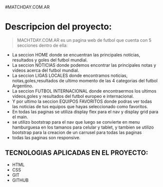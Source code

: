  #MATCHDAY.COM.AR
# Descripcion del proyecto:
> MACHTDAY.COM.AR es un pagina web de futbol que cuenta con 5 secciones dentro de ella:
-  La seccion HOME donde se encuentran las principales noticias, resultados y goles del futbol mundial.
- La seccion NOTICIAS donde podemos encontrar las principales notas y videos acerca del futbol mundial.
- La seccion LIGAS LOCALES donde encontramos noticias, notas,goles,resultados de ultimo momento de las 4 categorias del futbol Argentino.
- La seccion FUTBOL INTERNACIONAL donde encontraermos los ultimos videos,goles y resultados del futbol europeo e internacional.
- Y por ultimo la seccion EQUIPOS FAVORITOS donde podras ver todas las noticias de tus equipos que hayas seleccionado como favoritos.
- En todas las paginas se utiliza display flex para el nav y display grid para el main.
- se utilizo bootstrap para el nav que luego se convierte en menu hamburguesa en los tamanos para celular y tablet, y tambien se utilizo bootstrap para la creacion de un carrusel para todas las paginas
- todas las paginas son responsive.
## TECNOLOGIAS APLICADAS EN EL PROYECTO:
- HTML
- CSS
- GIT
- GITHUB
